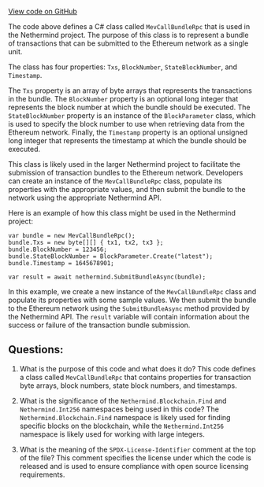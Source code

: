 [View code on GitHub](https://github.com/nethermindeth/nethermind/Nethermind.Mev/Data/MevCallBundleRpc.cs)

The code above defines a C# class called `MevCallBundleRpc` that is used in the Nethermind project. The purpose of this class is to represent a bundle of transactions that can be submitted to the Ethereum network as a single unit. 

The class has four properties: `Txs`, `BlockNumber`, `StateBlockNumber`, and `Timestamp`. 

The `Txs` property is an array of byte arrays that represents the transactions in the bundle. The `BlockNumber` property is an optional long integer that represents the block number at which the bundle should be executed. The `StateBlockNumber` property is an instance of the `BlockParameter` class, which is used to specify the block number to use when retrieving data from the Ethereum network. Finally, the `Timestamp` property is an optional unsigned long integer that represents the timestamp at which the bundle should be executed.

This class is likely used in the larger Nethermind project to facilitate the submission of transaction bundles to the Ethereum network. Developers can create an instance of the `MevCallBundleRpc` class, populate its properties with the appropriate values, and then submit the bundle to the network using the appropriate Nethermind API. 

Here is an example of how this class might be used in the Nethermind project:

```
var bundle = new MevCallBundleRpc();
bundle.Txs = new byte[][] { tx1, tx2, tx3 };
bundle.BlockNumber = 123456;
bundle.StateBlockNumber = BlockParameter.Create("latest");
bundle.Timestamp = 1645678901;

var result = await nethermind.SubmitBundleAsync(bundle);
```

In this example, we create a new instance of the `MevCallBundleRpc` class and populate its properties with some sample values. We then submit the bundle to the Ethereum network using the `SubmitBundleAsync` method provided by the Nethermind API. The `result` variable will contain information about the success or failure of the transaction bundle submission.
## Questions: 
 1. What is the purpose of this code and what does it do?
   This code defines a class called `MevCallBundleRpc` that contains properties for transaction byte arrays, block numbers, state block numbers, and timestamps.

2. What is the significance of the `Nethermind.Blockchain.Find` and `Nethermind.Int256` namespaces being used in this code?
   The `Nethermind.Blockchain.Find` namespace is likely used for finding specific blocks on the blockchain, while the `Nethermind.Int256` namespace is likely used for working with large integers.

3. What is the meaning of the `SPDX-License-Identifier` comment at the top of the file?
   This comment specifies the license under which the code is released and is used to ensure compliance with open source licensing requirements.